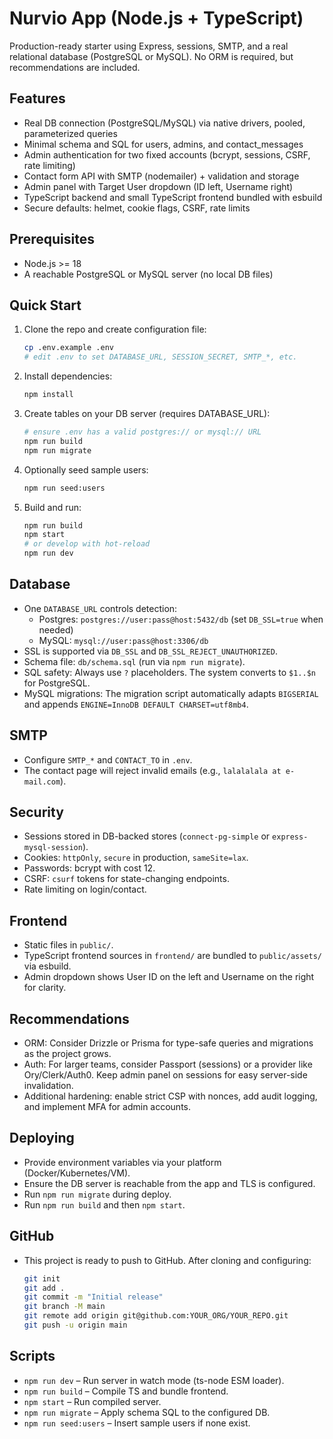 # Nurvio App (Node.js + TypeScript)

Production-ready starter using Express, sessions, SMTP, and a real relational database (PostgreSQL or MySQL). No ORM is required, but recommendations are included.

## Features
- Real DB connection (PostgreSQL/MySQL) via native drivers, pooled, parameterized queries
- Minimal schema and SQL for users, admins, and contact_messages
- Admin authentication for two fixed accounts (bcrypt, sessions, CSRF, rate limiting)
- Contact form API with SMTP (nodemailer) + validation and storage
- Admin panel with Target User dropdown (ID left, Username right)
- TypeScript backend and small TypeScript frontend bundled with esbuild
- Secure defaults: helmet, cookie flags, CSRF, rate limits

## Prerequisites
- Node.js >= 18
- A reachable PostgreSQL or MySQL server (no local DB files)

## Quick Start
1. Clone the repo and create configuration file:
   ```bash
   cp .env.example .env
   # edit .env to set DATABASE_URL, SESSION_SECRET, SMTP_*, etc.
   ```

2. Install dependencies:
   ```bash
   npm install
   ```

3. Create tables on your DB server (requires DATABASE_URL):
   ```bash
   # ensure .env has a valid postgres:// or mysql:// URL
   npm run build
   npm run migrate
   ```

4. Optionally seed sample users:
   ```bash
   npm run seed:users
   ```

5. Build and run:
   ```bash
   npm run build
   npm start
   # or develop with hot-reload
   npm run dev
   ```


## Database
- One `DATABASE_URL` controls detection:
  - Postgres: `postgres://user:pass@host:5432/db` (set `DB_SSL=true` when needed)
  - MySQL: `mysql://user:pass@host:3306/db`
- SSL is supported via `DB_SSL` and `DB_SSL_REJECT_UNAUTHORIZED`.
- Schema file: `db/schema.sql` (run via `npm run migrate`).
- SQL safety: Always use `?` placeholders. The system converts to `$1..$n` for PostgreSQL.
- MySQL migrations: The migration script automatically adapts `BIGSERIAL` and appends `ENGINE=InnoDB DEFAULT CHARSET=utf8mb4`.

## SMTP
- Configure `SMTP_*` and `CONTACT_TO` in `.env`.
- The contact page will reject invalid emails (e.g., `lalalalala at e-mail.com`).

## Security
- Sessions stored in DB-backed stores (`connect-pg-simple` or `express-mysql-session`).
- Cookies: `httpOnly`, `secure` in production, `sameSite=lax`.
- Passwords: bcrypt with cost 12.
- CSRF: `csurf` tokens for state-changing endpoints.
- Rate limiting on login/contact.

## Frontend
- Static files in `public/`.
- TypeScript frontend sources in `frontend/` are bundled to `public/assets/` via esbuild.
- Admin dropdown shows User ID on the left and Username on the right for clarity.

## Recommendations
- ORM: Consider Drizzle or Prisma for type-safe queries and migrations as the project grows.
- Auth: For larger teams, consider Passport (sessions) or a provider like Ory/Clerk/Auth0. Keep admin panel on sessions for easy server-side invalidation.
- Additional hardening: enable strict CSP with nonces, add audit logging, and implement MFA for admin accounts.

## Deploying
- Provide environment variables via your platform (Docker/Kubernetes/VM).
- Ensure the DB server is reachable from the app and TLS is configured.
- Run `npm run migrate` during deploy.
- Run `npm run build` and then `npm start`.

## GitHub
- This project is ready to push to GitHub. After cloning and configuring:
  ```bash
  git init
  git add .
  git commit -m "Initial release"
  git branch -M main
  git remote add origin git@github.com:YOUR_ORG/YOUR_REPO.git
  git push -u origin main
  ```

## Scripts
- `npm run dev` – Run server in watch mode (ts-node ESM loader).
- `npm run build` – Compile TS and bundle frontend.
- `npm start` – Run compiled server.
- `npm run migrate` – Apply schema SQL to the configured DB.
- `npm run seed:users` – Insert sample users if none exist.

